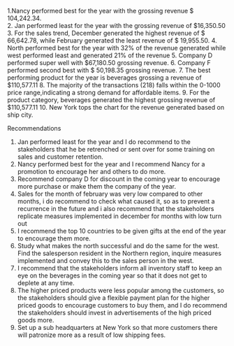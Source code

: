 1.Nancy performed best for the year with the grossing revenue $ 104,242.34.         
2. Jan performed least for the year with the grossing revenue  of  $16,350.50 
3. For the sales trend, December generated the highest revenue of  $  66,642.78, while February generated the least revenue of  $ 19,955.50.
4. North performed best for the year with 32% of the revenue generated while west performed least and generated 21% of the revenue
5. Company D performed super well with $67,180.50 grossing revenue.
6. Company F performed second best with  $ 50,198.35 grossing revenue.
7. The best performing product for the year is beverages grossing a revenue of  $110,577.11
8. The majority of the transactions (218) falls within the 0-1000 price range,indicating a strong demand for affordable items.
9. For the product category, beverages generated the highest grossing revenue of $110,577.11
10. New York tops the chart for the revenue generated based on ship city.

Recommendations
1. Jan performed least for the year and I do  recommend to the stakeholders that he be retrenched or sent over for some training on sales and customer retention.
2. Nancy performed best for the year and  I recommend Nancy for a promotion to encourage her and others to do more.
3. Recommend company D for discount in the coming year to encourage more purchase or make them the company of the year.
4. Sales for the month of february was very low compared to other months, i do recommend to check what caused it, so as to prevent a recurrence in the future and i also  recommend that the stakeholders replicate measures implemented in december for months with low turn out
5. I recommend the top 10 countries to be given gifts at the end of the year to encourage them more.
6. Study what makes the north successful and do the same for the west. Find the salesperson resident in the Northern region, inquire measures implemented and convey this to the sales person in the west. 
7. I recommend that the stakeholders inform all inventory staff to keep an eye on the beverages in the coming year so that it does not get to deplete at any time.
8. The higher priced products were less popular among the customers, so the stakeholders should give a flexible payment plan for the higher priced goods to encourage customers to buy them, and I do recommend the stakeholders should invest in advertisements of the high priced goods more.
9. Set up a sub headquarters at New York so that more customers there will patronize more as a result of low shipping fees.
